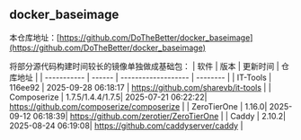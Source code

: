 ## docker_baseimage

本仓库地址：[https://github.com/DoTheBetter/docker_baseimage](https://github.com/DoTheBetter/docker_baseimage)

将部分源代码构建时间较长的镜像单独做成基础包：
| 软件        | 版本   | 更新时间            | 仓库地址 |
| ----------- | ------ | ------------------- | -------- |
| IT-Tools | 116ee92 | 2025-09-28 06:18:17 | https://github.com/sharevb/it-tools |
| Composerize | 1.7.5/1.4.4/1.7.5| 2025-07-21 06:22:22| https://github.com/composerize/composerize |
| ZeroTierOne | 1.16.0| 2025-09-12 06:18:39| https://github.com/zerotier/ZeroTierOne |
| Caddy | 2.10.2| 2025-08-24 06:19:08| https://github.com/caddyserver/caddy |
